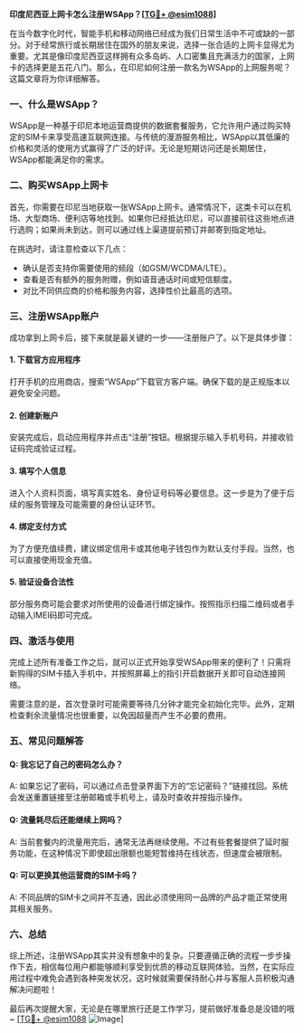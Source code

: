 **印度尼西亚上网卡怎么注册WSApp？[[TG💪+ @esim1088](https://t.me/s/esim1088)]**

在当今数字化时代，智能手机和移动网络已经成为我们日常生活中不可或缺的一部分。对于经常旅行或长期居住在国外的朋友来说，选择一张合适的上网卡显得尤为重要。尤其是像印度尼西亚这样拥有众多岛屿、人口密集且充满活力的国家，上网卡的选择更是五花八门。那么，在印尼如何注册一款名为WSApp的上网服务呢？这篇文章将为你详细解答。

### 一、什么是WSApp？

WSApp是一种基于印尼本地运营商提供的数据套餐服务，它允许用户通过购买特定的SIM卡来享受高速互联网连接。与传统的漫游服务相比，WSApp以其低廉的价格和灵活的使用方式赢得了广泛的好评。无论是短期访问还是长期居住，WSApp都能满足你的需求。

### 二、购买WSApp上网卡

首先，你需要在印尼当地获取一张WSApp上网卡。通常情况下，这类卡可以在机场、大型商场、便利店等地找到。如果你已经抵达印尼，可以直接前往这些地点进行选购；如果尚未到达，则可以通过线上渠道提前预订并邮寄到指定地址。

在挑选时，请注意检查以下几点：
- 确认是否支持你需要使用的频段（如GSM/WCDMA/LTE）。
- 查看是否有额外的服务附赠，例如语音通话时间或短信额度。
- 对比不同供应商的价格和服务内容，选择性价比最高的选项。

### 三、注册WSApp账户

成功拿到上网卡后，接下来就是最关键的一步——注册账户了。以下是具体步骤：

#### 1. 下载官方应用程序
打开手机的应用商店，搜索“WSApp”下载官方客户端。确保下载的是正规版本以避免安全问题。

#### 2. 创建新账户
安装完成后，启动应用程序并点击“注册”按钮。根据提示输入手机号码，并接收验证码完成验证过程。

#### 3. 填写个人信息
进入个人资料页面，填写真实姓名、身份证号码等必要信息。这一步是为了便于后续的服务管理及可能需要的身份认证环节。

#### 4. 绑定支付方式
为了方便充值续费，建议绑定信用卡或其他电子钱包作为默认支付手段。当然，也可以直接使用现金充值。

#### 5. 验证设备合法性
部分服务商可能会要求对所使用的设备进行绑定操作。按照指示扫描二维码或者手动输入IMEI码即可完成。

### 四、激活与使用

完成上述所有准备工作之后，就可以正式开始享受WSApp带来的便利了！只需将新购得的SIM卡插入手机中，并按照屏幕上的指引开启数据开关即可自动连接网络。

需要注意的是，首次登录时可能需要等待几分钟才能完全初始化完毕。此外，定期检查剩余流量情况也很重要，以免因超量而产生不必要的费用。

### 五、常见问题解答

#### Q: 我忘记了自己的密码怎么办？
A: 如果忘记了密码，可以通过点击登录界面下方的“忘记密码？”链接找回。系统会发送重置链接至注册邮箱或手机号上，请及时查收并按指示操作。

#### Q: 流量耗尽后还能继续上网吗？
A: 当前套餐内的流量用完后，通常无法再继续使用。不过有些套餐提供了延时服务功能，在这种情况下即使超出限额也能短暂维持在线状态，但速度会被限制。

#### Q: 可以更换其他运营商的SIM卡吗？
A: 不同品牌的SIM卡之间并不互通，因此必须使用同一品牌的产品才能正常使用其相关服务。

### 六、总结

综上所述，注册WSApp其实并没有想象中的复杂。只要遵循正确的流程一步步操作下去，相信每位用户都能够顺利享受到优质的移动互联网体验。当然，在实际应用过程中难免会遇到各种突发状况，这时候就需要保持耐心并与客服人员积极沟通解决问题啦！

最后再次提醒大家，无论是在哪里旅行还是工作学习，提前做好准备总是没错的哦~ [[TG💪+ @esim1088](https://t.me/s/esim1088) ![Image](https://i.postimg.cc/4NQfJmqS/Snipaste-2025-05-13-00-14-12.png)]